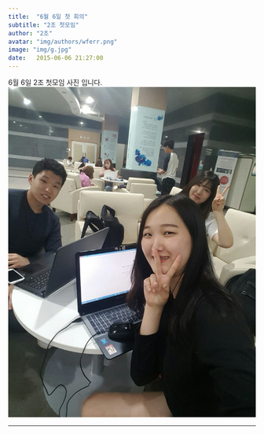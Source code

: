 ```yaml
---
title:  "6월 6일 첫 회의"
subtitle: "2조 첫모임"
author: "2조"
avatar: "img/authors/wferr.png"
image: "img/g.jpg"
date:   2015-06-06 21:27:00
---
```

6월 6일 2조 첫모임 사진 입니다.
![f](https://github.com/parkhyobin/parkhyobin.github.com/blob/master/f.jpg)

-----

